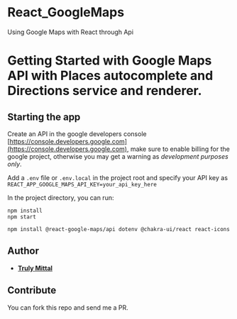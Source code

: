 # React_GoogleMaps
Using Google Maps with React through Api

# Getting Started with Google Maps API with Places autocomplete and Directions service and renderer.

## Starting the app

Create an API in the google developers console [https://console.developers.google.com](https://console.developers.google.com), make sure to enable billing for the google project, otherwise you may get a warning as _development purposes only_.

Add a `.env` file or `.env.local` in the project root and specify your API key as `REACT_APP_GOOGLE_MAPS_API_KEY=your_api_key_here`

In the project directory, you can run:
```
npm install
npm start
```


```
npm install @react-google-maps/api dotenv @chakra-ui/react react-icons
```

## Author

- [**Truly Mittal**](https://trulymittal.com)

## Contribute

You can fork this repo and send me a PR.
